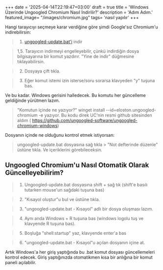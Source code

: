 +++
date = '2025-04-14T22:19:47+03:00'
draft = true
title = 'Windows Üzerinde Ungoogled Chromium Nasıl İndirilir?'
description = 'Adım Adım.'
featured_image= "/images/chromium.jpg"
tags= 'nasıl yapılır'
+++

Hangi tarayıcıyı seçmeye karar verdiğine göre şimdi Google'sız Chromium'u indirebilirsin:

>1. <a href="/downloads/ungoogled-update.bat" download>ungoogled-update.bat'i</a> indir

>1,5. Tarayıcın indirmeyi engelleyebilir, çünkü indirdiğin dosya bilgisayarına bir komut yazdırır. "Yine de indir" düğmesine tıklayabilirsin.

>2. Dosyaya çift tıkla. 

>3. Eğer komut istemi izin isterse/soru sorarsa klavyeden "y" tuşuna bas.

Ve bu kadar. Windows gerisini halledecek. Bu komutu her güncelleme geldiğinde yürütmen lazım.

>"Komutun içinde ne yazıyor?" 
winget install --id=eloston.ungoogled-chromium -e yazıyor. Bu kodu direk UC'nin resmi github sitesinden aldım ( https://github.com/ungoogled-software/ungoogled-chromium-windows)

Dosyanın içinde ne olduğunu kontrol etmek istiyorsan:
> ungoogled-update.bat dosyasına sağ tıkla > "Not defterinde düzenle" üstüne tıkla.
Ve içeriklerini görebileceksin. 

## Ungoogled Chromium'u Nasıl Otomatik Olarak Güncelleyebilirim?

>1. Ungoogled-update.bat dosyasına shift + sağ tık (shift'e basılı tutarken mouse'un sağdaki tuşuna bas)

>2. "Kısayol oluştur"u bul ve üstüne tıkla.

>3. "ungoogled-update.bat - Kısayol" adlı bir dosya oluşması lazım.

>4. Aynı anda Windows + R tuşuna bas (windows logolu tuş ve klavyende R tuşuna bas).

>5. Boşluğa "shell:startup" yaz, klavyende enter'a bas

>6. "ungoogled-update.bat - Kısayol"u açılan dosyanın içine at.

Artık Windows'a her giriş yaptığında bu .bat komut dosyası güncellemeleri kontrol edecek. Giriş yaptığınızda otomatikmen kısa bir anlığına bir komut paneli açılabilir.
